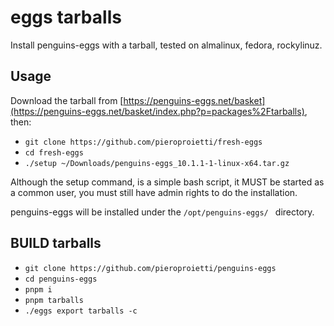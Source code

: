 # eggs tarballs

Install penguins-eggs with a tarball, tested on almalinux, fedora, rockylinuz.


## Usage

Download the tarball from [https://penguins-eggs.net/basket](https://penguins-eggs.net/basket/index.php?p=packages%2Ftarballs), then:

* `git clone https://github.com/pieroproietti/fresh-eggs`
* `cd fresh-eggs`
* `./setup ~/Downloads/penguins-eggs_10.1.1-1-linux-x64.tar.gz`

Although the setup command, is a simple bash script, it MUST be started as a common user, you must still have admin rights to do the installation.

penguins-eggs will be installed under the `/opt/penguins-eggs/ ` directory.


## BUILD tarballs

* `git clone https://github.com/pieroproietti/penguins-eggs`
* `cd penguins-eggs`
* `pnpm i`
* `pnpm tarballs`
* `./eggs export tarballs -c`
